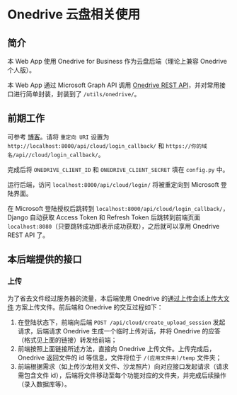 # Onedrive 云盘相关使用

## 简介

本 Web App 使用 Onedrive for Business 作为云盘后端（理论上兼容 Onedrive 个人版）。

本 Web App 通过 Microsoft Graph API 调用 [Onedrive REST API](https://docs.microsoft.com/zh-cn/onedrive/developer/?view=odsp-graph-online)，并对常用接口进行简单封装，封装到了 `/utils/onedrive/`。

## 前期工作

可参考 [博客](https://blog.lyh543.cn/back-end/onedrive-rest-api/#注册应用、用户登录授权)。请将 `重定向 URI` 设置为 `http://localhost:8000/api/cloud/login_callback/` 和 `https://你的域名/api//cloud/login_callback/`。

完成后将 `ONEDRIVE_CLIENT_ID` 和 `ONEDRIVE_CLIENT_SECRET` 填在 `config.py` 中。

运行后端，访问 `localhost:8000/api/cloud/login/` 将被重定向到 Microsoft 登陆界面。

在 Microsoft 登陆授权后跳转到 `localhost:8000/api/cloud/login_callback/`，Django 自动获取 Access Token 和 Refresh Token 后跳转到前端页面 `localhost:8080`（只要跳转成功即表示成功获取），之后就可以享用 Onedrive REST API 了。

## 本后端提供的接口

### 上传

为了省去文件经过服务器的流量，本后端使用 Onedrive 的[通过上传会话上传大文件](https://docs.microsoft.com/zh-cn/onedrive/developer/rest-api/api/driveitem_createuploadsession?view=odsp-graph-online) 方案上传文件。前后端和 Onedrive 的交互过程如下：


1. 在登陆状态下，前端向后端 `POST /api/cloud/create_upload_session` 发起请求，后端请求 Onedrive 生成一个临时上传对话，并将 Onedrive 的应答（格式见上面的链接）转发给前端；
2. 前端按照上面链接所述方法，直接向 Onedrive 上传文件。上传完成后，Onedrive 返回文件的 id 等信息，文件将位于 `/(应用文件夹)/temp` 文件夹；
3. 前端根据需求（如上传沙龙相关文件、沙龙照片）向对应接口发起请求（请求需包含文件 id），后端将文件移动至每个功能对应的文件夹，并完成后续操作（录入数据库等）。
